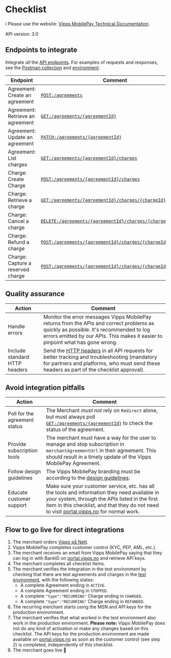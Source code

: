 <!-- START_METADATA
---
title: Recurring API checklist
sidebar_label: Checklist
sidebar_position: 40
description: Checklist for full integration with the Recurring API.
pagination_next: null
pagination_prev: null
---
END_METADATA -->

# Checklist

<!-- START_COMMENT -->

ℹ️ Please use the website:
[Vipps MobilePay Technical Documentation](https://developer.vippsmobilepay.com/docs/APIs/recurring-api).

<!-- END_COMMENT -->

API version: 3.0

## Endpoints to integrate

Integrate _all_ the [API endpoints](https://developer.vippsmobilepay.com/api/recurring/).
For examples of requests and responses, see the [Postman collection](/tools/vipps-recurring-v3-api-postman-collection.json) and [environment](https://github.com/vippsas/vipps-developers/blob/master/tools/vipps-api-global-postman-environment.json).

| Endpoint | Comment |
|----------|---------|
| Agreement: Create an agreement | [`POST:/agreements`][draft-agreement-endpoint] |
| Agreement: Retrieve an agreement | [`GET:/agreements/{agreementId}`][fetch-agreement-endpoint] |
| Agreement: Update an agreement | [`PATCH:/agreements/{agreementId}`][update-agreement-patch-endpoint] |
| Agreement: List charges | [`GET:/agreements/{agreementId}/charges`][list-charges-endpoint] |
| Charge: Create Charge | [`POST:/agreements/{agreementId}/charges`][create-charge-endpoint] |
| Charge: Retrieve a charge | [`GET:/agreements/{agreementId}/charges/{chargeId}`][fetch-charge-endpoint] |
| Charge: Cancel a charge | [`DELETE:/agreements/{agreementId}/charges/{chargeId}`][cancel-charge-endpoint] |
| Charge: Refund a charge | [`POST:/agreements/{agreementId}/charges/{chargeId}/refund`][refund-charge-endpoint] |
| Charge: Capture a reserved charge | [`POST:/agreements/{agreementId}/charges/{chargeId}/capture`][capture-charge-endpoint] |

## Quality assurance

| Action | Comment |
|--------|---------|
|     Handle errors | Monitor the error messages Vipps MobilePay returns from the APIs and correct problems as quickly as possible. It's recommended to log errors emitted by our APIs. This makes it easier to pinpoint what has gone wrong. |
|     Include standard HTTP headers | Send the [HTTP headers](https://developer.vippsmobilepay.com/docs/common-topics/http-headers) in all API requests for better tracking and troubleshooting (mandatory for partners and platforms, who must send these headers as part of the checklist approval). |

## Avoid integration pitfalls

| Action | Comment   |
|--------|-----------|
| Poll for the agreement status | The Merchant _must not_ rely on `Redirect` alone, but must always poll [`GET:/agreements/{agreementId}`][fetch-agreement-endpoint] to check the status of the agreement. |
| Provide subscription tools | The merchant must have a way for the user to manage and stop subscription in `merchantAgreementUrl` in their agreement. This should result in a timely update of the Vipps MobilePay Agreement. |
|     Follow design guidelines| The Vipps MobilePay branding must be according to the [design guidelines](https://developer.vippsmobilepay.com/docs/design-guidelines). |
|     Educate customer support| Make sure your customer service, etc. has all the tools and information they need available in _your_ system, through the APIs listed in the first item in this checklist, and that they do not need to visit [portal.vipps.no](https://portal.vipps.no) for normal work. |

## Flow to go live for direct integrations

1. The merchant orders [Vipps på Nett](https://www.vipps.no/produkter-og-tjenester/bedrift/ta-betalt-paa-nett/ta-betalt-paa-nett/).
2. Vipps MobilePay completes customer control (KYC, PEP, AML, etc.).
3. The merchant receives an email from Vipps MobilePay saying that they can log in with BankID on [portal.vipps.no](https://portal.vipps.no) and retrieve API keys.
4. The merchant completes all checklist items.
5. The merchant verifies the integration in the test environment by checking that
   there are test agreements and charges in the
   [test environment](https://developer.vippsmobilepay.com/docs/test-environment),
   with the following states:
   * A complete Agreement ending in `ACTIVE`.
   * A complete Agreement ending in `STOPPED`.
   * A complete `"type":"RECURRING"` Charge ending in  `CHARGED`.
   * A complete `"type":"RECURRING"` Charge ending in  `REFUNDED`.
6. The recurring merchant starts using the MSN and API keys for the production environment.
7. The merchant verifies that what worked in the test environment also work in the production environment.
   **Please note:** Vipps MobilePay does not do any kind of activation or make any changes based on this checklist.
   The API keys for the production environment are made available on
   [portal.vipps.no](https://portal.vipps.no)
   as soon as the customer control (see step 2) is completed, independently of this checklist.
8. The merchant goes live 🎉


[draft-agreement-endpoint]: https://developer.vippsmobilepay.com/api/recurring#tag/Agreement-v3-endpoints/operation/DraftAgreementV3
[fetch-agreement-endpoint]: https://developer.vippsmobilepay.com/api/recurring#tag/Agreement-v3-endpoints/operation/FetchAgreementV3
[update-agreement-patch-endpoint]: https://developer.vippsmobilepay.com/api/recurring#tag/Agreement-v3-endpoints/operation/UpdateAgreementPatchV3
[force-accept-agreement-endpoint]: https://developer.vippsmobilepay.com/api/recurring#tag/Agreement-v3-endpoints/operation/acceptUsingPATCHV3
[list-charges-endpoint]: https://developer.vippsmobilepay.com/api/recurring#tag/Charge-v3-endpoints/operation/ListChargesV3
[create-charge-endpoint]: https://developer.vippsmobilepay.com/api/recurring#tag/Charge-v3-endpoints/operation/CreateChargeV3
[fetch-charge-endpoint]: https://developer.vippsmobilepay.com/api/recurring#tag/Charge-v3-endpoints/operation/FetchChargeV3
[cancel-charge-endpoint]: https://developer.vippsmobilepay.com/api/recurring#tag/Charge-v3-endpoints/operation/CancelChargeV3
[capture-charge-endpoint]: https://developer.vippsmobilepay.com/api/recurring#tag/Charge-v3-endpoints/operation/CaptureChargeV3
[refund-charge-endpoint]: https://developer.vippsmobilepay.com/api/recurring#tag/Charge-v3-endpoints/operation/RefundChargeV3
[userinfo-endpoint]: https://developer.vippsmobilepay.com/api/userinfo#operation/getUserinfo
[access-token-endpoint]: https://developer.vippsmobilepay.com/api/access-token#tag/Authorization-Service/operation/fetchAuthorizationTokenUsingPost
[vipps-test-environment]: https://developer.vippsmobilepay.com/docs/test-environment
